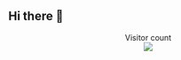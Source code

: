 ## Hi there 👋

<!-- Visitor count from Blocage !-->
<p align="center">
  Visitor count<br>
  <img src="https://profile-counter.glitch.me/_Mashpotatoprogamer3/count.svg" />
</p>
